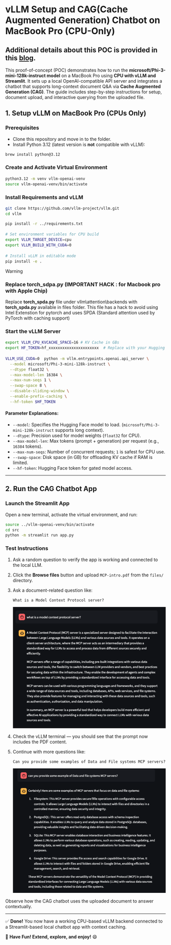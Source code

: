
# vLLM Setup and CAG(Cache Augmented Generation) Chatbot on MacBook Pro (CPU-Only)

## Additional details about this POC is provided in this [blog](https://medium.com/beyond-the-buzz-highlighting-the-impact-of-ai-in/the-lazy-devs-guide-to-building-a-local-ai-agent-that-actually-works-30e7f3aee140). ##
This proof-of-concept (POC) demonstrates how to run the **microsoft/Phi-3-mini-128k-instruct model** on a MacBook Pro using **CPU with vLLM and Streamlit**. It sets up a local OpenAI-compatible API server and integrates a chatbot that supports long-context document Q&A via **Cache Augmented Generation (CAG)**. The guide includes step-by-step instructions for setup, document upload, and interactive querying from the uploaded file.
## 1. Setup vLLM on MacBook Pro (CPUs Only)

### Prerequisites
- Clone this repository and move in to the folder.
- Install Python 3.12 (latest version is **not** compatible with vLLM):

```bash
brew install python@3.12
```

### Create and Activate Virtual Environment

```bash
python3.12 -m venv vllm-openai-venv
source vllm-openai-venv/bin/activate
```

### Install Requirements and vLLM

```bash
git clone https://github.com/vllm-project/vllm.git
cd vllm
```
```bash
pip install -r ../requirements.txt

# Set environment variables for CPU build
export VLLM_TARGET_DEVICE=cpu
export VLLM_BUILD_WITH_CUDA=0

# Install vLLM in editable mode
pip install -e .
```
>[!WARNING]
>### Replace torch_sdpa.py (IMPORTANT HACK : for Macbook pro with Apple Chip) 
>Replace **torch_spda.py** file under vllm\attention\backends with **torch_spda.py** available in files folder. This file has a hack to avoid using Intel Extenstion for pytorch and uses SPDA (Standard attention used by PyTorch with caching support)

### Start the vLLM Server

```bash
export VLLM_CPU_KVCACHE_SPACE=16 # KV Cache in GBs
export HF_TOKEN=hf_xxxxxxxxxxxxxxxxxxxxxx  # Replace with your Hugging Face token

VLLM_USE_CUDA=0  python -m vllm.entrypoints.openai.api_server \
  --model microsoft/Phi-3-mini-128k-instruct \
  --dtype float32 \
  --max-model-len 16384 \
  --max-num-seqs 1 \
  --swap-space 8 \
  --disable-sliding-window \
  --enable-prefix-caching \
  --hf-token $HF_TOKEN
```

#### Parameter Explanations:

- `--model`: Specifies the Hugging Face model to load. (`microsoft/Phi-3-mini-128k-instruct` supports long context).
- `--dtype`: Precision used for model weights (`float32` for CPU).
- `--max-model-len`: Max tokens (prompt + generation) per request (e.g., `16384` tokens).
- `--max-num-seqs`: Number of concurrent requests; `1` is safest for CPU use.
- `--swap-space`: Disk space (in GB) for offloading KV cache if RAM is limited.
- `--hf-token`: Hugging Face token for gated model access.

---

## 2. Run the CAG Chatbot App

### Launch the Streamlit App

Open a new terminal, activate the virtual environment, and run:

```bash
source ../vllm-openai-venv/bin/activate
cd src
python -m streamlit run app.py
```

### Test Instructions

1. Ask a random question to verify the app is working and connected to the local LLM.
2. Click the **Browse files** button and upload `MCP-intro.pdf` from the `files/` directory.
3. Ask a document-related question like:

   ```
   What is a Model Context Protocol server?
   ```
   ![App UI](./files/Generic.png)
4. Check the vLLM terminal — you should see that the prompt now includes the PDF content.
5. Continue with more questions like:

   ```
   Can you provide some examples of Data and File systems MCP servers?
   ```
    ![App UI](./files/Specific1.png)
   
Observe how the CAG chatbot uses the uploaded document to answer contextually.

---

✅ **Done!** You now have a working CPU-based vLLM backend connected to a Streamlit-based local chatbot app with context caching.

🎉 **Have Fun! Extend, explore, and enjoy!** 😄
